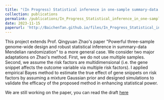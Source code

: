```yaml
---
title: "(In Progress) Statistical inference in one-sample summary-data Mendelian randomization"
collection: publications
permalink: /publications/In_Progress_Statistical_inference_in_one-sample_summary-data_Mendelian_randomization
date: 2023-11-15
paperurl: 'http://BaichenTan.github.io/files/In_Progress_Statistical_inference_in_one-sample_summary-data_Mendelian_randomization.pdf'
---
```


This project extends Prof. Qingyuan Zhao's paper "Powerful three-sample genome-wide design and robust statistical inference in summary-data Mendelian randomization" to a more general case. We consider two major adaptations on Zhao's method. First, we do not use multiple samples. Second, we assume the risk factors are multidimensional (i.e. the gene snippet affects the outcome variable via multiple risk factors). I applied empirical Bayes method to estimate the true effect of gene snippets on risk factors by assuming a mixture Gaussian prior and designed simulations to validate the efficacy of the proposed method in enhancing statistical power.

We are still working on the paper, you can read the draft [here](http://BaichenTan.github.io/files/In_Progress_Statistical_inference_in_one-sample_summary-data_Mendelian_randomization.pdf)
